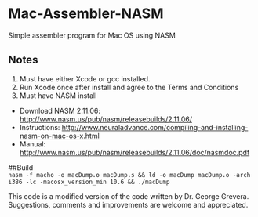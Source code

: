 # Mac-Assembler-NASM
Simple assembler program for Mac OS using NASM

## Notes
1. Must have either Xcode or gcc installed.
2. Run Xcode once after install and agree to the Terms and Conditions
3. Must have NASM install

- Download NASM 2.11.06: http://www.nasm.us/pub/nasm/releasebuilds/2.11.06/
- Instructions: http://www.neuraladvance.com/compiling-and-installing-nasm-on-mac-os-x.html
- Manual: http://www.nasm.us/pub/nasm/releasebuilds/2.11.06/doc/nasmdoc.pdf

##Build		
```nasm -f macho -o macDump.o macDump.s && ld -o macDump macDump.o -arch i386 -lc -macosx_version_min 10.6 && ./macDump```

This code is a modified version of the code written by Dr. George Grevera. Suggestions, comments and improvements are welcome and appreciated.
